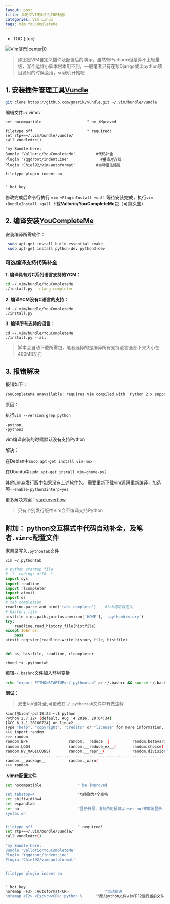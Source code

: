```yaml
---
layout: post
title: 自定义VIM插件为IDE利器
categories: Vim	Linux
tags: Vim YouCompleteMe
---
```


* TOC 
{:toc}

![Vim演示|center|0](https://github.com/kalivim/kalivim.github.io/raw/master/images/2016-12-21/vim-plugins.gif "演示")

> 如图是VIM自定义插件及配置后的演示，虽然有Pycharm但是算不上轻量级，写个运维小脚本根本用不到，一般笔者只有在写Django或读python项目源码的时候会用，so我们开始吧







## 1. 安装插件管理工具[Vundle](https://github.com/VundleVim/Vundle.Vim "Vundle是Vim插件管理工具")

``` bash
git clone https://github.com/gmarik/vundle.git ~/.vim/bundle/vundle
```

编辑文件~/.vimrc

```
set nocompatible                    " be iMproved

filetype off                        " required!
set rtp+=~/.vim/bundle/vundle/
call vundle#rc()

"my Bundle here:
Bundle 'Valloric/YouCompleteMe'			#代码补全
Plugin 'Yggdroot/indentLine'			  #垂直对齐线
Plugin 'Chiel92/vim-autoformat'			#自动语法缩进

filetype plugin indent on


" hot key

```

修改完成后命令行执行 `vim +PluginInstall +qall` 等待安装完成，执行`vim +BundleInstall +qall` 下载**Valloric/YouCompleteMe**包（可能久些）




## 2. 编译安装[YouCompleteMe](https://github.com/Valloric/YouCompleteMe#ubuntu-linux-x64 "代码补全神器")

安装编译所需软件：

``` bash
 sudo apt-get install build-essential cmake
 sudo apt-get install python-dev python3-dev

```

### 可选编译支持代码补全

**1. 编译具有对C系列语言支持的YCM：**

``` bash
cd ~/.vim/bundle/YouCompleteMe
./install.py --clang-completer
```

**2. 编译YCM没有C语言的支持：**

```
cd ~/.vim/bundle/YouCompleteMe
./install.py
```

**3. 编译所有支持的语言：**

```
cd ~/.vim/bundle/YouCompleteMe
./install.py --all
```

> 脚本会自动下载所需包，笔者选择的是编译所有支持语言全部下来大小在400MB左右

## 3. 报错解决

报错如下：

``` bash
YouCompleteMe unavailable: requires Vim compiled with  Python 2.x support
```

原因：

执行`vim --version|grep python`

```
-python
-python3
```
vim编译安装的时候默认没有支持Python

解决：

在Debian中`sudo apt-get install vim-nox`

在Ubuntu中`sudo apt-get install vim-gnome-py2`

其他Linux发行版中如果没有上述软件包，需要重新下载vim源码重新编译，加选项`--enable-python3interp=yes`

更多解决方案：[stackoverflow](http://stackoverflow.com/questions/20160902/how-to-solve-requires-python-2-x-support-in-linux-vim-and-it-have-python-2-6-6)

> 只有个别发行版中Vim会不编译支持Python


## 附加： python交互模式中代码自动补全，及笔者`.vimrc`配置文件

家目录写入`.pythontab`文件

`vim ~/.pythontab`

```python
# python startup file
# -*- coding: utf8 -*-
import sys
import readline
import rlcompleter
import atexit
import os
# tab completion
readline.parse_and_bind('tab: complete')	#tab键可自定义
# history file
histfile = os.path.join(os.environ['HOME'], '.pythonhistory')
try:
    readline.read_history_file(histfile)
except IOError:
    pass
atexit.register(readline.write_history_file, histfile)


del os, histfile, readline, rlcompleter 

```

`chmod +x .pythontab`

编辑`~/.bashrc`文件加入环境变量

``` bash
echo "export PYTHONSTARTUP=~/.pythontab" >> ~/.bashrc && source ~/.bashrc
```

**测试：**

> 双击tab键补全,可更改在`~/.pythontab`文件中有做注释

``` bash
kionf@kionf-pc[18:23]~:$ python
Python 2.7.12+ (default, Aug  4 2016, 20:04:34) 
[GCC 6.1.1 20160724] on linux2
Type "help", "copyright", "credits" or "license" for more information.
>>> import random
>>> random.
random.BPF                  random.__reduce__(          random.betavariate(
random.LOG4                 random.__reduce_ex__(       random.choice(
random.NV_MAGICCONST        random.__repr__(            random.division
..........................................................................
random.__package__          random._warn(               
>>> random.

```

**.vimrc配置文件**

```bash
set nocompatible                " be iMproved

set tabstop=4					"tab键为4个空格
set shiftwidth=4
set expandtab
set nu						  	"显示行号，复制的时候可以:set nu!来取消显示
syntax on


filetype off                    " required!
set rtp+=~/.vim/bundle/vundle/
call vundle#rc()

"my Bundle here:
Bundle 'Valloric/YouCompleteMe'
Plugin 'Yggdroot/indentLine'
Plugin 'Chiel92/vim-autoformat'


filetype plugin indent on


" hot key
noremap <F3> :Autoformat<CR>			    "自动缩进
noremap <F2> <Esc>:w<CR>:!python %		"调试python文件vim下F2运行当前文件（F2后按回车）

```

